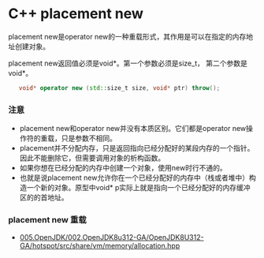 # C++ placement new
placement new是operator new的一种重载形式，其作用是可以在指定的内存地址创建对象。

placement new返回值必须是void*。第一个参数必须是size_t， 第二个参数是void*。
```C++
   void* operator new (std::size_t size, void* ptr) throw();
```

### 注意
+ placement new和operator new并没有本质区别。它们都是operator new操作符的重载，只是参数不相同。
+ placement并不分配内存，只是返回指向已经分配好的某段内存的一个指针。因此不能删除它，但需要调用对象的析构函数。
+ 如果你想在已经分配的内存中创建一个对象，使用new时行不通的。
+ 也就是说placement new允许你在一个已经分配好的内存中（栈或者堆中）构造一个新的对象。原型中void* p实际上就是指向一个已经分配好的内存缓冲区的的首地址。

### placement new 重载
- [005.OpenJDK/002.OpenJDK8u312-GA/OpenJDK8U312-GA/hotspot/src/share/vm/memory/allocation.hpp](../005.OpenJDK/002.OpenJDK8u312-GA/OpenJDK8U312-GA/hotspot/src/share/vm/memory/allocation.hpp)